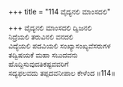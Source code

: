 +++
title = "114 ವೈದ್ಯನಲಿ ಮಾಂಸದಲಿ"

+++
ವೈದ್ಯನಲಿ ಮಾಂಸದಲಿ ದ್ವಿಜನಲಿ   
ನಿದ್ರೆಯಲಿ ತರುವಿನಲಿ ವನದಲಿ   
ವಿದ್ಯೆಯಲಿ ಪದವಿಯಲಿ ಸಂಖ್ಯಾಸಂಖ್ಯವೆಸರುಗಳ   
ತದ್ವಿಷಯಕೆ ಮಹಾ ಸಬುದವನು   
ಹೊದ್ದಿಸುವುದತಿಕಷ್ಟವವರಿಗೆ   
ಸದ್ಯಫಲವದು ತಪ್ಪದವನೀಪಾಲ ಕೇಳೆಂದ   ॥114॥